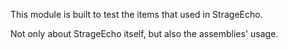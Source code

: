 This module is built to test the items that used in StrageEcho.

Not only about StrageEcho itself, but also the assemblies' usage.
